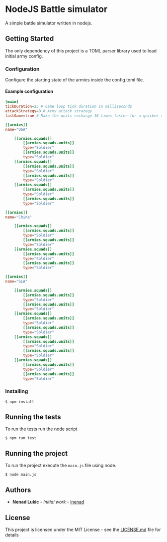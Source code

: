 # NodeJS Battle simulator

A simple battle simulator written in nodejs.

## Getting Started

The only dependency of this project is a TOML parser library used to load initial army config.

### Configuration

Configure the starting state of the armies inside the config.toml file.

#### Example configuration

```toml
[main]
tickDuration=25 # Game loop tick duration in milliseconds
attackStrategy=0 # Army attack strategy
fastGame=true # Make the units recharge 10 times faster for a quicker simulation

[[armies]]
name="USA"

    [[armies.squads]]
        [[armies.squads.units]]
        type="Soldier"
        [[armies.squads.units]]
        type="Soldier"
    [[armies.squads]]
        [[armies.squads.units]]
        type="Soldier"
        [[armies.squads.units]]
        type="Soldier"
    [[armies.squads]]
        [[armies.squads.units]]
        type="Soldier"
        [[armies.squads.units]]
        type="Soldier"

[[armies]]
name="China"

    [[armies.squads]]
        [[armies.squads.units]]
        type="Soldier"
        [[armies.squads.units]]
        type="Soldier"
    [[armies.squads]]
        [[armies.squads.units]]
        type="Soldier"
        [[armies.squads.units]]
        type="Soldier"

[[armies]]
name="GLA"

    [[armies.squads]]
        [[armies.squads.units]]
        type="Soldier"
        [[armies.squads.units]]
        type="Soldier"
    [[armies.squads]]
        [[armies.squads.units]]
        type="Soldier"
        [[armies.squads.units]]
        type="Soldier"
    [[armies.squads]]
        [[armies.squads.units]]
        type="Soldier"
        [[armies.squads.units]]
        type="Soldier"
    [[armies.squads]]
        [[armies.squads.units]]
        type="Soldier"
        [[armies.squads.units]]
        type="Soldier"
```

### Installing

```
$ npm install
```

## Running the tests

To run the tests run the node script

```shell
$ npm run test
```

## Running the project

To run the project execute the `main.js` file using node.

```shell
$ node main.js
```

## Authors

* **Nenad Lukic** - *Initial work* - [lnenad](https://github.com/lnenad)

## License

This project is licensed under the MIT License - see the [LICENSE.md](LICENSE.md) file for details


